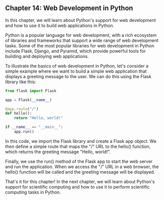 ## Chapter 14: Web Development in Python

In this chapter, we will learn about Python's support for web development and how to use it to build web applications in Python.

Python is a popular language for web development, with a rich ecosystem of libraries and frameworks that support a wide range of web development tasks. Some of the most popular libraries for web development in Python include Flask, Django, and Pyramid, which provide powerful tools for building and deploying web applications.

To illustrate the basics of web development in Python, let's consider a simple example where we want to build a simple web application that displays a greeting message to the user. We can do this using the Flask library like this:

```python
from flask import Flask

app = Flask(__name__)

@app.route("/")
def hello():
    return "Hello, world!"

if __name__ == "__main__":
    app.run()
```

In this code, we import the Flask library and create a Flask app object. We then define a simple route that maps the "/" URL to the hello() function, which returns the greeting message "Hello, world!".

Finally, we use the run() method of the Flask app to start the web server and run the application. When we access the "/" URL in a web browser, the hello() function will be called and the greeting message will be displayed.

That's it for this chapter! In the next chapter, we will learn about Python's support for scientific computing and how to use it to perform scientific computing tasks in Python.